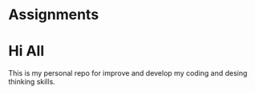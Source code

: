 # Assignments

# Hi All

This is my personal repo for improve and develop my coding and desing thinking skills.